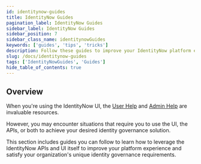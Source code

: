 ```yaml
---
id: identitynow-guides
title: IdentityNow Guides
pagination_label: IdentityNow Guides
sidebar_label: IdentityNow Guides
sidebar_position: 7
sidebar_class_name: identitynowGuides
keywords: ['guides', 'tips', 'tricks']
description: Follow these guides to improve your IdentityNow platform experience. 
slug: /docs/identitynow-guides
tags: ['IdentityNowGuides', 'Guides']
hide_table_of_contents: true
---
```


## Overview 

When you're using the IdentityNow UI, the [User Help](https://documentation.sailpoint.com/saas/user-help/) and [Admin Help](https://documentation.sailpoint.com/saas/help/) are invaluable resources. 

However, you may encounter situations that require you to use the UI, the APIs, or both to achieve your desired identity governance solution. 

This section includes guides you can follow to learn how to leverage the IdentityNow APIs and UI itself to improve your platform experience and satisfy your organization's unique identity governance requirements. 


